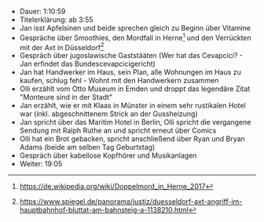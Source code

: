 - Dauer: 1:10:59
- Titelerklärung: ab 3:55 
- Jan isst Apfelsinen und beide sprechen gleich zu Beginn über Vitamine
- Gespräche über Smoothies, den Mordfall in Herne[^1] und den Verrückten mit der Axt in Düsseldorf[^2]
- Gespräch über jugoslawische Gaststääten (Wer hat das Cevapcici? - Jan erfindet das Bundescevapcicigericht)
- Jan hat Handwerker im Haus, sein Plan, alle Wohnungen im Haus zu kaufen, schlug fehl - Wohnt mit den Handwerkern zusammen
- Olli erzählt vom Otto Museum in Emden und droppt das legendäre Zitat "Monteure sind in der Stadt"
- Jan erzählt, wie er mit Klaas in Münster in einem sehr rustikalen Hotel war (inkl. abgeschnittenem Strick an der Gussheizung)
- Jan spricht über das Maritim Hotel in Berlin, Olli spricht die vergangene Sendung mit Ralph Ruthe an und spricht erneut über Comics
- Olli hat ein Brot gebacken, spricht anschließend über Ryan und Bryan Adams (beide am selben Tag Geburtstag)
- Gespräch über kabellose Kopfhörer und Musikanlagen
- Weiter: 19:05

[^1]: https://de.wikipedia.org/wiki/Doppelmord_in_Herne_2017
[^2]: https://www.spiegel.de/panorama/justiz/duesseldorf-axt-angriff-im-hauptbahnhof-bluttat-am-bahnsteig-a-1138210.html
